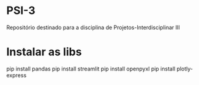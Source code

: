 # PSI-3
Repositório destinado para a disciplina de Projetos-Interdisciplinar III

# Instalar as libs
pip install pandas
pip install streamlit
pip install openpyxl
pip install plotly-express

